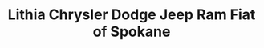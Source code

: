 ---
title: "Lithia Chrysler Dodge Jeep Ram Fiat of Spokane"
url: /spokane/lithia-chrysler-dodge-jeep-ram-fiat-of-spokane/
shop: Autohaus
---